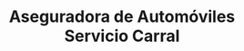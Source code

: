 ---
title: "Aseguradora de Automóviles Servicio Carral"
url: /toluca/aseguradora-de-automoviles-servicio-carral/
shop: Autowerkstatt
---